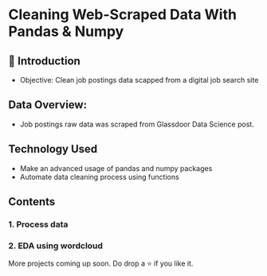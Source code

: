 # Cleaning Web-Scraped Data With Pandas & Numpy

## 📌 Introduction
- Objective: Clean job postings data scapped from a digital job search site

## Data Overview:
- Job postings raw data was scraped from Glassdoor Data Science post. 

## Technology Used

<ul>
  <li>Make an advanced usage of pandas and numpy packages</li>
  <li>Automate data cleaning process using functions</li>
</ul>

## Contents

<h3>1. Process data</h3>
<h3>2. EDA using wordcloud</h3>

More projects coming up soon. Do drop a ⭐ if you like it.